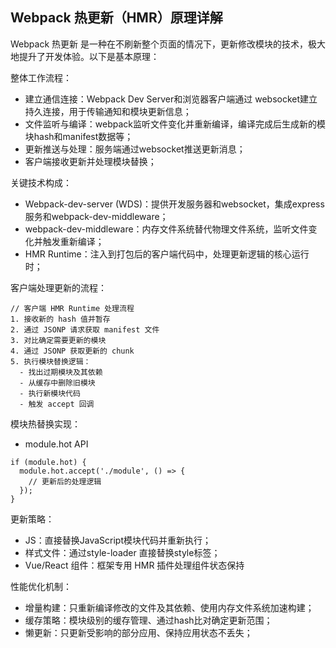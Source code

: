 ## Webpack 热更新（HMR）原理详解

Webpack 热更新 是一种在不刷新整个页面的情况下，更新修改模块的技术，极大地提升了开发体验。以下是基本原理：

整体工作流程：
- 建立通信连接：Webpack Dev Server和浏览器客户端通过 websocket建立持久连接，用于传输通知和模块更新信息；
- 文件监听与编译：webpack监听文件变化并重新编译，编译完成后生成新的模块hash和manifest数据等；
- 更新推送与处理：服务端通过websocket推送更新消息；
- 客户端接收更新并处理模块替换；

关键技术构成：
- Webpack-dev-server (WDS)：提供开发服务器和websocket，集成express服务和webpack-dev-middleware；
- webpack-dev-middleware：内存文件系统替代物理文件系统，监听文件变化并触发重新编译；
- HMR Runtime：注入到打包后的客户端代码中，处理更新逻辑的核心运行时；

客户端处理更新的流程：
```
// 客户端 HMR Runtime 处理流程
1. 接收新的 hash 值并暂存
2. 通过 JSONP 请求获取 manifest 文件
3. 对比确定需要更新的模块
4. 通过 JSONP 获取更新的 chunk
5. 执行模块替换逻辑：
  - 找出过期模块及其依赖
  - 从缓存中删除旧模块
  - 执行新模块代码
  - 触发 accept 回调
```

模块热替换实现：
- module.hot API
```
if (module.hot) {
  module.hot.accept('./module', () => {
    // 更新后的处理逻辑
  });
}
```
更新策略：
- JS：直接替换JavaScript模块代码并重新执行；
- 样式文件：通过style-loader 直接替换style标签；
- Vue/React 组件：框架专用 HMR 插件处理组件状态保持

性能优化机制：
- 增量构建：只重新编译修改的文件及其依赖、使用内存文件系统加速构建；
- 缓存策略：模块级别的缓存管理、通过hash比对确定更新范围；
- 懒更新：只更新受影响的部分应用、保持应用状态不丢失；





